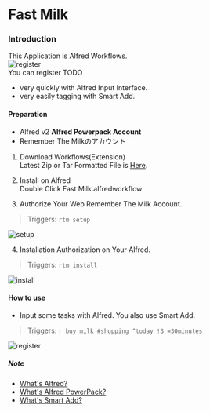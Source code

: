 Fast Milk
========================

### Introduction
This Application is Alfred Workflows.  
![register](https://dl.dropboxusercontent.com/u/2934570/Fast%20Milk/register.png)  
You can register TODO
* very quickly with Alfred Input Interface.  
* very easily tagging with Smart Add.  


#### Preparation
 * Alfred v2 **Alfred Powerpack Account**  
 * Remember The Milkのアカウント  

1. Download Workflows(Extension)  
Latest Zip or Tar Formatted File is [Here](https://github.com/chocopie116/alfred-remember-the-milk/releases).  

2. Install on Alfred  
Double Click Fast Milk.alfredworkflow  

3. Authorize Your Web Remember The Milk Account.  
> Triggers: `rtm setup`  

![setup](https://dl.dropboxusercontent.com/u/2934570/Fast%20Milk/setup.png)

4. Installation Authorization on Your Alfred.  
> Triggers: `rtm install`  

![install](https://dl.dropboxusercontent.com/u/2934570/Fast%20Milk/install.png)

#### How to use
* Input some tasks with Alfred. You also use Smart Add.  

> Triggers: `r buy milk #shopping ^today !3 =30minutes`  

![register](https://dl.dropboxusercontent.com/u/2934570/Fast%20Milk/register.png)

##### Note
* [What's Alfred?](http://www.alfredapp.com/#features)
* [What's Alfred PowerPack?](http://www.alfredapp.com/powerpack/)
* [What's Smart Add?](http://www.rememberthemilk.com/help/?ctx=basics.smartadd.whatis)
